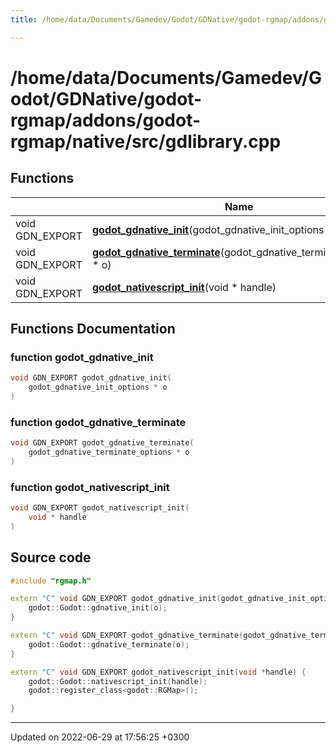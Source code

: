 ```yaml
---
title: /home/data/Documents/Gamedev/Godot/GDNative/godot-rgmap/addons/godot-rgmap/native/src/gdlibrary.cpp

---
```


# /home/data/Documents/Gamedev/Godot/GDNative/godot-rgmap/addons/godot-rgmap/native/src/gdlibrary.cpp



## Functions

|                | Name           |
| -------------- | -------------- |
| void GDN_EXPORT | **[godot_gdnative_init](Files/gdlibrary_8cpp.md#function-godot-gdnative-init)**(godot_gdnative_init_options * o) |
| void GDN_EXPORT | **[godot_gdnative_terminate](Files/gdlibrary_8cpp.md#function-godot-gdnative-terminate)**(godot_gdnative_terminate_options * o) |
| void GDN_EXPORT | **[godot_nativescript_init](Files/gdlibrary_8cpp.md#function-godot-nativescript-init)**(void * handle) |


## Functions Documentation

### function godot_gdnative_init

```cpp
void GDN_EXPORT godot_gdnative_init(
    godot_gdnative_init_options * o
)
```


### function godot_gdnative_terminate

```cpp
void GDN_EXPORT godot_gdnative_terminate(
    godot_gdnative_terminate_options * o
)
```


### function godot_nativescript_init

```cpp
void GDN_EXPORT godot_nativescript_init(
    void * handle
)
```




## Source code

```cpp
#include "rgmap.h"

extern "C" void GDN_EXPORT godot_gdnative_init(godot_gdnative_init_options *o) {
    godot::Godot::gdnative_init(o);
}

extern "C" void GDN_EXPORT godot_gdnative_terminate(godot_gdnative_terminate_options *o) {
    godot::Godot::gdnative_terminate(o);
}

extern "C" void GDN_EXPORT godot_nativescript_init(void *handle) {
    godot::Godot::nativescript_init(handle);
    godot::register_class<godot::RGMap>();

}
```


-------------------------------

Updated on 2022-06-29 at 17:56:25 +0300
